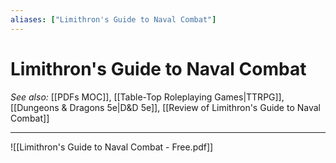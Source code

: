 ```yaml
---
aliases: ["Limithron's Guide to Naval Combat"]
---
```

# Limithron's Guide to Naval Combat
*See also:* [[PDFs MOC]], [[Table-Top Roleplaying Games|TTRPG]], [[Dungeons & Dragons 5e|D&D 5e]], [[Review of Limithron's Guide to Naval Combat]]
___
![[Limithron's Guide to Naval Combat - Free.pdf]]